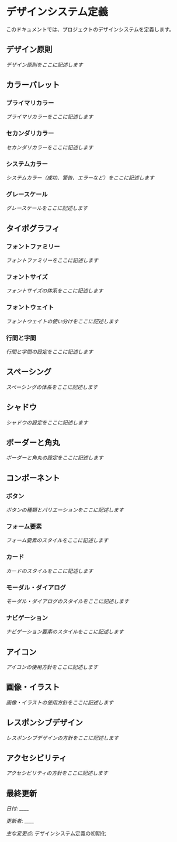 # デザインシステム定義

このドキュメントでは、プロジェクトのデザインシステムを定義します。

## デザイン原則

_デザイン原則をここに記述します_

## カラーパレット

### プライマリカラー

_プライマリカラーをここに記述します_

### セカンダリカラー

_セカンダリカラーをここに記述します_

### システムカラー

_システムカラー（成功、警告、エラーなど）をここに記述します_

### グレースケール

_グレースケールをここに記述します_

## タイポグラフィ

### フォントファミリー

_フォントファミリーをここに記述します_

### フォントサイズ

_フォントサイズの体系をここに記述します_

### フォントウェイト

_フォントウェイトの使い分けをここに記述します_

### 行間と字間

_行間と字間の設定をここに記述します_

## スペーシング

_スペーシングの体系をここに記述します_

## シャドウ

_シャドウの設定をここに記述します_

## ボーダーと角丸

_ボーダーと角丸の設定をここに記述します_

## コンポーネント

### ボタン

_ボタンの種類とバリエーションをここに記述します_

### フォーム要素

_フォーム要素のスタイルをここに記述します_

### カード

_カードのスタイルをここに記述します_

### モーダル・ダイアログ

_モーダル・ダイアログのスタイルをここに記述します_

### ナビゲーション

_ナビゲーション要素のスタイルをここに記述します_

## アイコン

_アイコンの使用方針をここに記述します_

## 画像・イラスト

_画像・イラストの使用方針をここに記述します_

## レスポンシブデザイン

_レスポンシブデザインの方針をここに記述します_

## アクセシビリティ

_アクセシビリティの方針をここに記述します_

## 最終更新

_日付_: \_\_\_\_

_更新者_: \_\_\_\_

_主な変更点_: デザインシステム定義の初期化
